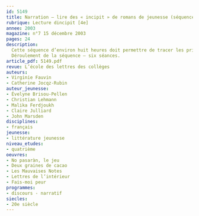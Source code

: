 ```yaml
---
id: 5149
title: Narration – lire des « incipit » de romans de jeunesse (séquence)
rubrique: Lecture dincipit [4e]
annee: 2003
magazine: n°7 15 décembre 2003
pages: 24
description: 
  Cette séquence d’environ huit heures doit permettre de tracer les principaux axes du programme et d’amener les élèves à lire en travaillant sur les différentes fonctions de l’incipit. Elle peut également servir, en début d’année scolaire, à présenter le programme à la classe tout en la mettant très vite au travail. Pour ce faire, cet article présente un corpus de quatre incipit empruntés à des genres de récits variés, tous puisés dans la littérature de jeunesse – « Deux Graines de cacao » introduit la critique sociale au XVIIIe siècle ; « Les Mauvaises Notes » présentent le récit d’adolescence ; « No pasarán », annonce le fantastique et « Lettres de l’intérieur » illustre le genre épistolaire. Parce qu’elle s’appuie sur des incipit, cette séquence incite souvent spontanément de nombreux élèves à lire la suite d’un ou plusieurs de ces romans, sachant par ailleurs qu’ils leur seront proposés au fil de l’année en lecture cursive.
  Déroulement de la séquence – six séances.
article_pdf: 5149.pdf
revue: L’école des lettres des collèges
auteurs:
- Virginie Fauvin
- Catherine Jocqz-Rubin
auteur_jeunesse:
- Évelyne Brisou-Pellen
- Christian Lehmann
- Malika Ferdjoukh
- Claire Julliard
- John Marsden
disciplines:
- français
jeunesse:
- littérature jeunesse
niveau_etudes:
- quatrième
oeuvres:
- No pasaràn, le jeu
- Deux graines de cacao
- Les Mauvaises Notes
- Lettres de l’intérieur
- Fais-moi peur
programmes:
- discours - narratif
siecles:
- 20e siècle
---
```

